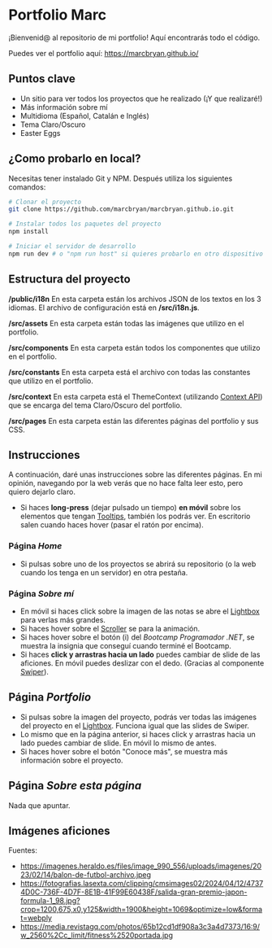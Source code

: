 # Portfolio Marc

¡Bienvenid@ al repositorio de mi portfolio! Aquí encontrarás todo el código.

Puedes ver el portfolio aquí: https://marcbryan.github.io/

## Puntos clave

- Un sitio para ver todos los proyectos que he realizado (¡Y que realizaré!)
- Más información sobre mí
- Multidioma (Español, Catalán e Inglés)
- Tema Claro/Oscuro
- Easter Eggs

## ¿Como probarlo en local?

Necesitas tener instalado Git y NPM. Después utiliza los siguientes comandos:

```sh
# Clonar el proyecto
git clone https://github.com/marcbryan/marcbryan.github.io.git

# Instalar todos los paquetes del proyecto
npm install

# Iniciar el servidor de desarrollo
npm run dev # o "npm run host" si quieres probarlo en otro dispositivo
```

## Estructura del proyecto

**/public/i18n** En esta carpeta están los archivos JSON de los textos en los 3 idiomas. El archivo de configuración está en **/src/i18n.js**.

**/src/assets** En esta carpeta están todas las imágenes que utilizo en el portfolio.

**/src/components** En esta carpeta están todos los componentes que utilizo en el portfolio.

**/src/constants** En esta carpeta está el archivo con todas las constantes que utilizo en el portfolio.

**/src/context** En esta carpeta está el ThemeContext (utilizando [Context API](https://react.dev/reference/react/createContext)) que se encarga del tema Claro/Oscuro del portfolio.

**/src/pages** En esta carpeta están las diferentes páginas del portfolio y sus CSS.

## Instrucciones

A continuación, daré unas instrucciones sobre las diferentes páginas. En mi opinión, navegando por la web verás que no hace falta leer esto, pero quiero dejarlo claro.

- Si haces **long-press** (dejar pulsado un tiempo) **en móvil** sobre los elementos que tengan [Tooltips](https://mui.com/material-ui/react-tooltip/), también los podrás ver.
En escritorio salen cuando haces hover (pasar el ratón por encima).

### Página *Home*

- Si pulsas sobre uno de los proyectos se abrirá su repositorio (o la web cuando los tenga en un servidor) en otra pestaña.

### Página *Sobre mí*

- En móvil si haces click sobre la imagen de las notas se abre el [Lightbox](https://yet-another-react-lightbox.com/) para verlas más grandes.
- Si haces hover sobre el [Scroller](https://www.youtube.com/watch?v=iLmBy-HKIAw) se para la animación.
- Si haces hover sobre el botón (i) del *Bootcamp Programador .NET*, se muestra la insignia que conseguí cuando terminé el Bootcamp.
- Si haces **click y arrastras hacia un lado** puedes cambiar de slide de las aficiones. En móvil puedes deslizar con el dedo. (Gracias al componente [Swiper](https://swiperjs.com/)).

## Página *Portfolio*

- Si pulsas sobre la imagen del proyecto, podrás ver todas las imágenes del proyecto en el [Lightbox](https://yet-another-react-lightbox.com/). Funciona igual que las slides de Swiper. 
- Lo mismo que en la página anterior, si haces click y arrastras hacia un lado puedes cambiar de slide. En móvil lo mismo de antes.
- Si haces hover sobre el botón "Conoce más", se muestra más información sobre el proyecto.

## Página *Sobre esta página*

Nada que apuntar.

## Imágenes aficiones

Fuentes:

- https://imagenes.heraldo.es/files/image_990_556/uploads/imagenes/2023/02/14/balon-de-futbol-archivo.jpeg
- https://fotografias.lasexta.com/clipping/cmsimages02/2024/04/12/47374D0C-736F-4D7F-8E1B-41F99E60438F/salida-gran-premio-japon-formula-1_98.jpg?crop=1200,675,x0,y125&width=1900&height=1069&optimize=low&format=webply
- https://media.revistagq.com/photos/65b12cd1df908a3c3a4d7373/16:9/w_2560%2Cc_limit/fitness%2520portada.jpg